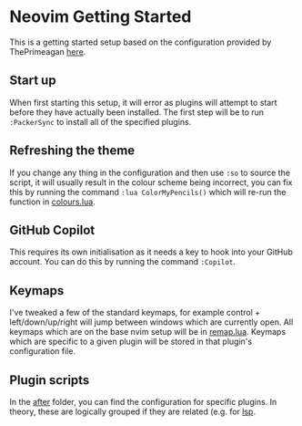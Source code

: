 # Neovim Getting Started

This is a getting started setup based on the configuration provided by ThePrimeagan [here](https://github.com/ThePrimeagen/init.lua).

## Start up

When first starting this setup, it will error as plugins will attempt to start before they have actually been installed. The first step will be to run `:PackerSync` to install all of the specified plugins.

## Refreshing the theme

If you change any thing in the configuration and then use `:so` to source the script, it will usually result in the colour scheme being incorrect, you can fix this by running the command `:lua ColorMyPencils()` which will re-run the function in [colours.lua](./after/plugin/colours.lua).

## GitHub Copilot

This requires its own initialisation as it needs a key to hook into your GitHub account. You can do this by running the command `:Copilot`.

## Keymaps

I've tweaked a few of the standard keymaps, for example control + left/down/up/right will jump between windows which are currently open. All keymaps which are on the base nvim setup will be in [remap.lua](./lua/cwrenhold/remap.lua). Keymaps which are specific to a given plugin will be stored in that plugin's configuration file.

## Plugin scripts

In the [after](./after/plugin/) folder, you can find the configuration for specific plugins. In theory, these are logically grouped if they are related (e.g. for [lsp](./after/plugin/lsp.lua).
